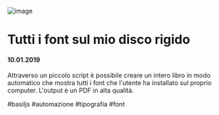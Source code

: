 ![image](https://github.com/KeremTurkyilmaz/TypeMismatchSketches/blob/master/Tutti%20i%20font%20sul%20mio%20disco%20rigido/image/TuttiIFontSulMioDiscoRigido.jpg)

# Tutti i font sul mio disco rigido

#### 10.01.2019

Attraverso un piccolo script è possibile creare un intero libro in modo automatico che mostra tutti i font che l'utente ha installato sul proprio computer. L'output è un PDF in alta qualità.

\#basiljs \#automazione \#tipografia \#font
